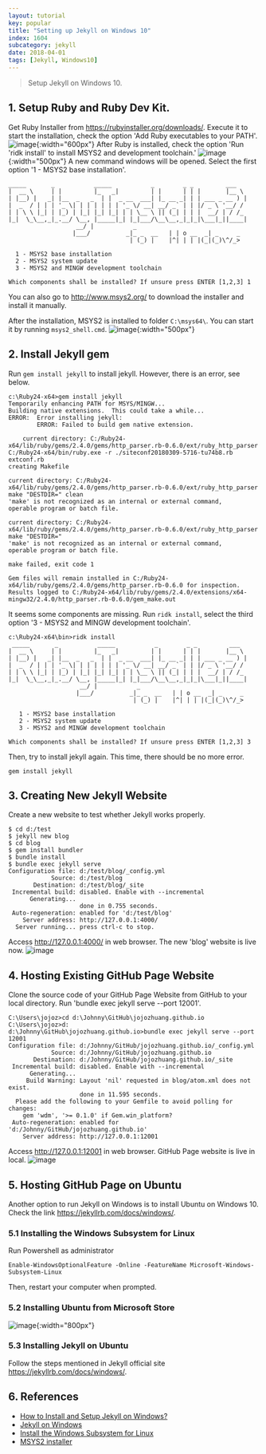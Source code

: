 ```yaml
---
layout: tutorial
key: popular
title: "Setting up Jekyll on Windows 10"
index: 1604
subcategory: jekyll
date: 2018-04-01
tags: [Jekyll, Windows10]
---
```


> Setup Jekyll on Windows 10.

## 1. Setup Ruby and Ruby Dev Kit.
Get Ruby Installer from https://rubyinstaller.org/downloads/. Execute it to start the installation, check the option 'Add Ruby executables to your PATH'.
![image](/assets/images/jekyll/1604/setupruby.png){:width="600px"}
After Ruby is installed, check the option 'Run 'ridk install' to install MSYS2 and development toolchain.'
![image](/assets/images/jekyll/1604/installmsys2.png){:width="500px"}
A new command windows will be opened. Select the first option '1 - MSYS2 base installation'.
```raw
_____       _           _____           _        _ _         ___
|  __ \     | |         |_   _|         | |      | | |       |__ \
| |__) |   _| |__  _   _  | |  _ __  ___| |_ __ _| | | ___ _ __ ) |
|  _  / | | | '_ \| | | | | | | '_ \/ __| __/ _` | | |/ _ \ '__/ /
| | \ \ |_| | |_) | |_| |_| |_| | | \__ \ || (_| | | |  __/ | / /_
|_|  \_\__,_|_.__/ \__, |_____|_| |_|___/\__\__,_|_|_|\___|_||____|
                   __/ |           _
                  |___/          _|_ _  __   | | o __  _| _     _
                                  | (_) |    |^| | | |(_|(_)\^/_>

  1 - MSYS2 base installation
  2 - MSYS2 system update
  3 - MSYS2 and MINGW development toolchain

Which components shall be installed? If unsure press ENTER [1,2,3] 1
```
You can also go to http://www.msys2.org/ to download the installer and install it manually.

After the installation, MSYS2 is installed to folder `C:\msys64\`. You can start it by running `msys2_shell.cmd`.
![image](/assets/images/jekyll/1604/msys.png){:width="500px"}

## 2. Install Jekyll gem
Run `gem install jekyll` to install jekyll. However, there is an error, see below.
```raw
c:\Ruby24-x64>gem install jekyll
Temporarily enhancing PATH for MSYS/MINGW...
Building native extensions.  This could take a while...
ERROR:  Error installing jekyll:
        ERROR: Failed to build gem native extension.

    current directory: C:/Ruby24-x64/lib/ruby/gems/2.4.0/gems/http_parser.rb-0.6.0/ext/ruby_http_parser
C:/Ruby24-x64/bin/ruby.exe -r ./siteconf20180309-5716-tu74b8.rb extconf.rb
creating Makefile

current directory: C:/Ruby24-x64/lib/ruby/gems/2.4.0/gems/http_parser.rb-0.6.0/ext/ruby_http_parser
make "DESTDIR=" clean
'make' is not recognized as an internal or external command,
operable program or batch file.

current directory: C:/Ruby24-x64/lib/ruby/gems/2.4.0/gems/http_parser.rb-0.6.0/ext/ruby_http_parser
make "DESTDIR="
'make' is not recognized as an internal or external command,
operable program or batch file.

make failed, exit code 1

Gem files will remain installed in C:/Ruby24-x64/lib/ruby/gems/2.4.0/gems/http_parser.rb-0.6.0 for inspection.
Results logged to C:/Ruby24-x64/lib/ruby/gems/2.4.0/extensions/x64-mingw32/2.4.0/http_parser.rb-0.6.0/gem_make.out
```
It seems some components are missing. Run `ridk install`, select the third option '3 - MSYS2 and MINGW development toolchain'.
```raw
c:\Ruby24-x64\bin>ridk install
 _____       _           _____           _        _ _         ___
|  __ \     | |         |_   _|         | |      | | |       |__ \
| |__) |   _| |__  _   _  | |  _ __  ___| |_ __ _| | | ___ _ __ ) |
|  _  / | | | '_ \| | | | | | | '_ \/ __| __/ _` | | |/ _ \ '__/ /
| | \ \ |_| | |_) | |_| |_| |_| | | \__ \ || (_| | | |  __/ | / /_
|_|  \_\__,_|_.__/ \__, |_____|_| |_|___/\__\__,_|_|_|\___|_||____|
                    __/ |           _
                   |___/          _|_ _  __   | | o __  _| _     _
                                   | (_) |    |^| | | |(_|(_)\^/_>

   1 - MSYS2 base installation
   2 - MSYS2 system update
   3 - MSYS2 and MINGW development toolchain

Which components shall be installed? If unsure press ENTER [1,2,3] 3
```
Then, try to install jekyll again. This time, there should be no more error.
```raw
gem install jekyll
```

## 3. Creating New Jekyll Website
Create a new website to test whether Jekyll works properly.
```raw
$ cd d:/test
$ jekyll new blog
$ cd blog
$ gem install bundler
$ bundle install
$ bundle exec jekyll serve
Configuration file: d:/test/blog/_config.yml
            Source: d:/test/blog
       Destination: d:/test/blog/_site
 Incremental build: disabled. Enable with --incremental
      Generating...
                    done in 0.755 seconds.
 Auto-regeneration: enabled for 'd:/test/blog'
    Server address: http://127.0.0.1:4000/
  Server running... press ctrl-c to stop.
```
Access http://127.0.0.1:4000/ in web browser. The new 'blog' website is live now.
![image](/assets/images/jekyll/1604/jekyllsite.png)

## 4. Hosting Existing GitHub Page Website
Clone the source code of your GitHub Page Website from GitHub to your local directory. Run 'bundle exec jekyll serve \-\-port 12001'.
```raw
C:\Users\jojoz>cd d:\Johnny\GitHub\jojozhuang.github.io
C:\Users\jojoz>d:
d:\Johnny\GitHub\jojozhuang.github.io>bundle exec jekyll serve --port 12001
Configuration file: d:/Johnny/GitHub/jojozhuang.github.io/_config.yml
            Source: d:/Johnny/GitHub/jojozhuang.github.io
       Destination: d:/Johnny/GitHub/jojozhuang.github.io/_site
 Incremental build: disabled. Enable with --incremental
      Generating...
     Build Warning: Layout 'nil' requested in blog/atom.xml does not exist.
                    done in 11.595 seconds.
  Please add the following to your Gemfile to avoid polling for changes:
    gem 'wdm', '>= 0.1.0' if Gem.win_platform?
 Auto-regeneration: enabled for 'd:/Johnny/GitHub/jojozhuang.github.io'
    Server address: http://127.0.0.1:12001
```
Access http://127.0.0.1:12001 in web browser. GitHub Page website is live in local.
![image](/assets/images/jekyll/1604/githubpage.png)

## 5. Hosting GitHub Page on Ubuntu
Another option to run Jekyll on Windows is to install Ubuntu on Windows 10. Check the link https://jekyllrb.com/docs/windows/.
### 5.1 Installing the Windows Subsystem for Linux
Run Powershell as administrator
```raw
Enable-WindowsOptionalFeature -Online -FeatureName Microsoft-Windows-Subsystem-Linux
```
Then, restart your computer when prompted.

### 5.2 Installing Ubuntu from Microsoft Store
![image](/assets/images/jekyll/1604/ubuntuapp.png){:width="800px"}

### 5.3 Installing Jekyll on Ubuntu
Follow the steps mentioned in Jekyll official site https://jekyllrb.com/docs/windows/.

## 6. References
* [How to Install and Setup Jekyll on Windows?](https://www.goyllo.com/install-jekyll-on-windows/)
* [Jekyll on Windows](https://jekyllrb.com/docs/windows/)
* [Install the Windows Subsystem for Linux](https://docs.microsoft.com/en-us/windows/wsl/install-win10)
* [MSYS2 installer](http://www.msys2.org/)

